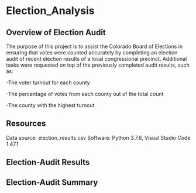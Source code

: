 # Election_Analysis

## Overview of Election Audit

The purpose of this project is to assist the Colorado Board of Elections in ensuring that votes were counted accurately by completing an election audit of recent election results of a local congressional precinct. Additional tasks were requested on top of the previously completed audit results, such as:

-The voter turnout for each county

-The percentage of votes from each county out of the total count

-The county with the highest turnout

## Resources
Data source: election_results.csv
Software: Python 3.7.6, Visual Studio Code 1.47.1

## Election-Audit Results

## Election-Audit Summary


